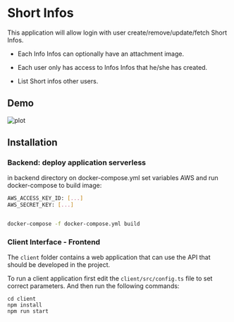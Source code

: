 # Short Infos

This application will allow login with user create/remove/update/fetch Short Infos.

- Each Info Infos can optionally have an attachment image.

- Each user only has access to Infos Infos that he/she has created.

- List Short infos other users.




## Demo

![plot](./assets/demo.gif)


## Installation


### Backend: deploy application serverless

in backend directory on docker-compose.yml set variables AWS and run docker-compose to build image:

```sh
AWS_ACCESS_KEY_ID: [...]
AWS_SECRET_KEY: [...]


docker-compose -f docker-compose.yml build
```




###  Client Interface - Frontend

The `client` folder contains a web application that can use the API that should be developed in the project.


To run a client application first edit the `client/src/config.ts` file to set correct parameters. And then run the following commands:

```
cd client
npm install
npm run start
```
